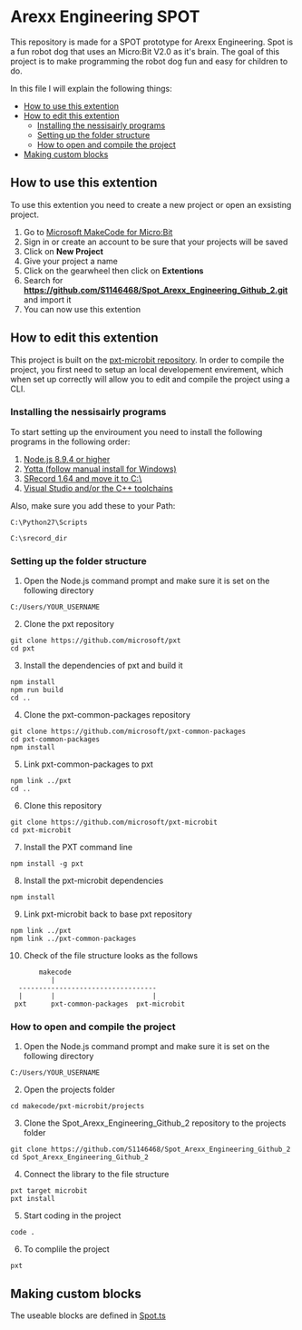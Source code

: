 # Arexx Engineering SPOT

This repository is made for a SPOT prototype for Arexx Engineering.
Spot is a fun robot dog that uses an Micro:Bit V2.0 as it's brain.
The goal of this project is to make programming the robot dog fun and easy for children to do.

In this file I will explain the following things:
* [How to use this extention](README.md#how-to-use-this-extention)
* [How to edit this extention](README.md#how-to-edit-this-extention)
    * [Installing the nessisairly programs](README.md#installing-the-nessisairly-programs)
    * [Setting up the folder structure](README.md#setting-up-the-folder-structure)
    * [How to open and compile the project](README.md#how-to-open-and-compile-the-project)
* [Making custom blocks](README.md#making-custom-blocks)


## How to use this extention

To use this extention you need to create a new project or open an exsisting project.

1. Go to [Microsoft MakeCode for Micro:Bit](https://makecode.microbit.org/)
2. Sign in or create an account to be sure that your projects will be saved
3. Click on **New Project**
4. Give your project a name
5. Click on the gearwheel then click on **Extentions**
6. Search for **https://github.com/S1146468/Spot_Arexx_Engineering_Github_2.git** and import it
7. You can now use this extention


## How to edit this extention

This project is built on the [pxt-microbit repository](https://github.com/microsoft/pxt-microbit.git).
In order to compile the project, you first need to setup an local developement envirement, which when set up correctly will allow you to edit and compile the project using a CLI.


### Installing the nessisairly programs

To start setting up the enviroument you need to install the following programs in the following order:

1. [Node.js 8.9.4 or higher](https://nodejs.org/en)
2. [Yotta (follow manual install for Windows)](http://docs.yottabuild.org/#installing-on-windows)
3. [SRecord 1.64 and move it to C:\ ](https://sourceforge.net/projects/srecord/files/srecord-win32/1.64/)
4. [Visual Studio and/or the C++ toolchains](https://visualstudio.microsoft.com/downloads/)

Also, make sure you add these to your Path:
```
C:\Python27\Scripts
```
```
C:\srecord_dir
```


### Setting up the folder structure

1. Open the Node.js command prompt and make sure it is set on the following directory
```
C:/Users/YOUR_USERNAME
```

2. Clone the pxt repository
```
git clone https://github.com/microsoft/pxt
cd pxt
```

3. Install the dependencies of pxt and build it
```
npm install
npm run build
cd ..
```

4. Clone the pxt-common-packages repository
```
git clone https://github.com/microsoft/pxt-common-packages
cd pxt-common-packages
npm install
```

5. Link pxt-common-packages to pxt
```
npm link ../pxt
cd ..
```

6. Clone this repository
```
git clone https://github.com/microsoft/pxt-microbit
cd pxt-microbit
```

7. Install the PXT command line
```
npm install -g pxt
```

8. Install the pxt-microbit dependencies
```
npm install
```

9. Link pxt-microbit back to base pxt repository
```
npm link ../pxt
npm link ../pxt-common-packages
```

10. Check of the file structure looks as the follows
```
       makecode
          |
  ----------------------------------
  |       |                        |
 pxt      pxt-common-packages  pxt-microbit
```



### How to open and compile the project

1. Open the Node.js command prompt and make sure it is set on the following directory
```
C:/Users/YOUR_USERNAME
```

2. Open the projects folder
``` 
cd makecode/pxt-microbit/projects
```

3. Clone the Spot_Arexx_Engineering_Github_2 repository to the projects folder
```
git clone https://github.com/S1146468/Spot_Arexx_Engineering_Github_2
cd Spot_Arexx_Engineering_Github_2
```

4. Connect the library to the file structure
```
pxt target microbit
pxt install
```

5. Start coding in the project
```
code .
```

6. To complile the project 
``` 
pxt
```


## Making custom blocks

The useable blocks are defined in [Spot.ts](Spot.ts)